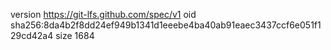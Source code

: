 version https://git-lfs.github.com/spec/v1
oid sha256:8da4b2f8dd24ef949b1341d1eeebe4ba40ab91eaec3437ccf6e051f129cd42a4
size 1684
